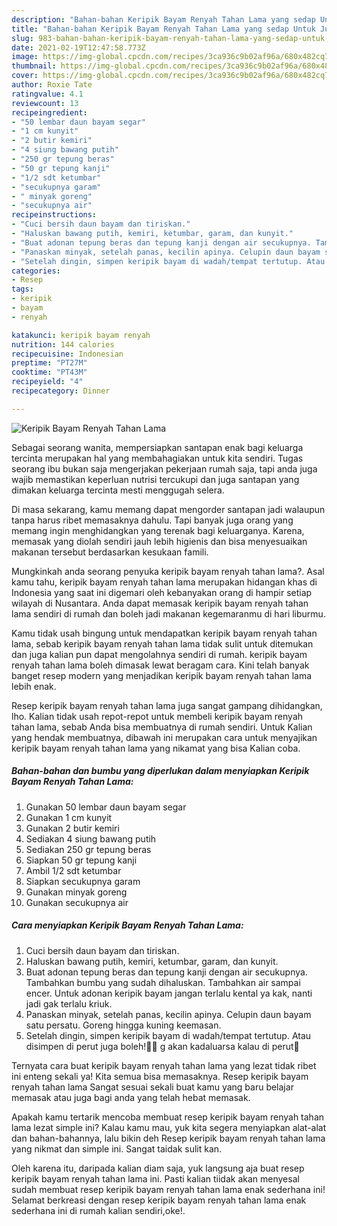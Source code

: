 ```yaml
---
description: "Bahan-bahan Keripik Bayam Renyah Tahan Lama yang sedap Untuk Jualan"
title: "Bahan-bahan Keripik Bayam Renyah Tahan Lama yang sedap Untuk Jualan"
slug: 983-bahan-bahan-keripik-bayam-renyah-tahan-lama-yang-sedap-untuk-jualan
date: 2021-02-19T12:47:58.773Z
image: https://img-global.cpcdn.com/recipes/3ca936c9b02af96a/680x482cq70/keripik-bayam-renyah-tahan-lama-foto-resep-utama.jpg
thumbnail: https://img-global.cpcdn.com/recipes/3ca936c9b02af96a/680x482cq70/keripik-bayam-renyah-tahan-lama-foto-resep-utama.jpg
cover: https://img-global.cpcdn.com/recipes/3ca936c9b02af96a/680x482cq70/keripik-bayam-renyah-tahan-lama-foto-resep-utama.jpg
author: Roxie Tate
ratingvalue: 4.1
reviewcount: 13
recipeingredient:
- "50 lembar daun bayam segar"
- "1 cm kunyit"
- "2 butir kemiri"
- "4 siung bawang putih"
- "250 gr tepung beras"
- "50 gr tepung kanji"
- "1/2 sdt ketumbar"
- "secukupnya garam"
- " minyak goreng"
- "secukupnya air"
recipeinstructions:
- "Cuci bersih daun bayam dan tiriskan."
- "Haluskan bawang putih, kemiri, ketumbar, garam, dan kunyit."
- "Buat adonan tepung beras dan tepung kanji dengan air secukupnya. Tambahkan bumbu yang sudah dihaluskan. Tambahkan air sampai encer. Untuk adonan keripik bayam jangan terlalu kental ya kak, nanti jadi gak terlalu kriuk."
- "Panaskan minyak, setelah panas, kecilin apinya. Celupin daun bayam satu persatu. Goreng hingga kuning keemasan."
- "Setelah dingin, simpen keripik bayam di wadah/tempat tertutup. Atau disimpen di perut juga boleh!🤣😋 g akan kadaluarsa kalau di perut🤣"
categories:
- Resep
tags:
- keripik
- bayam
- renyah

katakunci: keripik bayam renyah 
nutrition: 144 calories
recipecuisine: Indonesian
preptime: "PT27M"
cooktime: "PT43M"
recipeyield: "4"
recipecategory: Dinner

---
```



![Keripik Bayam Renyah Tahan Lama](https://img-global.cpcdn.com/recipes/3ca936c9b02af96a/680x482cq70/keripik-bayam-renyah-tahan-lama-foto-resep-utama.jpg)

Sebagai seorang wanita, mempersiapkan santapan enak bagi keluarga tercinta merupakan hal yang membahagiakan untuk kita sendiri. Tugas seorang ibu bukan saja mengerjakan pekerjaan rumah saja, tapi anda juga wajib memastikan keperluan nutrisi tercukupi dan juga santapan yang dimakan keluarga tercinta mesti menggugah selera.

Di masa  sekarang, kamu memang dapat mengorder santapan jadi walaupun tanpa harus ribet memasaknya dahulu. Tapi banyak juga orang yang memang ingin menghidangkan yang terenak bagi keluarganya. Karena, memasak yang diolah sendiri jauh lebih higienis dan bisa menyesuaikan makanan tersebut berdasarkan kesukaan famili. 



Mungkinkah anda seorang penyuka keripik bayam renyah tahan lama?. Asal kamu tahu, keripik bayam renyah tahan lama merupakan hidangan khas di Indonesia yang saat ini digemari oleh kebanyakan orang di hampir setiap wilayah di Nusantara. Anda dapat memasak keripik bayam renyah tahan lama sendiri di rumah dan boleh jadi makanan kegemaranmu di hari liburmu.

Kamu tidak usah bingung untuk mendapatkan keripik bayam renyah tahan lama, sebab keripik bayam renyah tahan lama tidak sulit untuk ditemukan dan juga kalian pun dapat mengolahnya sendiri di rumah. keripik bayam renyah tahan lama boleh dimasak lewat beragam cara. Kini telah banyak banget resep modern yang menjadikan keripik bayam renyah tahan lama lebih enak.

Resep keripik bayam renyah tahan lama juga sangat gampang dihidangkan, lho. Kalian tidak usah repot-repot untuk membeli keripik bayam renyah tahan lama, sebab Anda bisa membuatnya di rumah sendiri. Untuk Kalian yang hendak membuatnya, dibawah ini merupakan cara untuk menyajikan keripik bayam renyah tahan lama yang nikamat yang bisa Kalian coba.

<!--inarticleads1-->

##### Bahan-bahan dan bumbu yang diperlukan dalam menyiapkan Keripik Bayam Renyah Tahan Lama:

1. Gunakan 50 lembar daun bayam segar
1. Gunakan 1 cm kunyit
1. Gunakan 2 butir kemiri
1. Sediakan 4 siung bawang putih
1. Sediakan 250 gr tepung beras
1. Siapkan 50 gr tepung kanji
1. Ambil 1/2 sdt ketumbar
1. Siapkan secukupnya garam
1. Gunakan  minyak goreng
1. Gunakan secukupnya air




<!--inarticleads2-->

##### Cara menyiapkan Keripik Bayam Renyah Tahan Lama:

1. Cuci bersih daun bayam dan tiriskan.
1. Haluskan bawang putih, kemiri, ketumbar, garam, dan kunyit.
1. Buat adonan tepung beras dan tepung kanji dengan air secukupnya. Tambahkan bumbu yang sudah dihaluskan. Tambahkan air sampai encer. Untuk adonan keripik bayam jangan terlalu kental ya kak, nanti jadi gak terlalu kriuk.
1. Panaskan minyak, setelah panas, kecilin apinya. Celupin daun bayam satu persatu. Goreng hingga kuning keemasan.
1. Setelah dingin, simpen keripik bayam di wadah/tempat tertutup. Atau disimpen di perut juga boleh!🤣😋 g akan kadaluarsa kalau di perut🤣




Ternyata cara buat keripik bayam renyah tahan lama yang lezat tidak ribet ini enteng sekali ya! Kita semua bisa memasaknya. Resep keripik bayam renyah tahan lama Sangat sesuai sekali buat kamu yang baru belajar memasak atau juga bagi anda yang telah hebat memasak.

Apakah kamu tertarik mencoba membuat resep keripik bayam renyah tahan lama lezat simple ini? Kalau kamu mau, yuk kita segera menyiapkan alat-alat dan bahan-bahannya, lalu bikin deh Resep keripik bayam renyah tahan lama yang nikmat dan simple ini. Sangat taidak sulit kan. 

Oleh karena itu, daripada kalian diam saja, yuk langsung aja buat resep keripik bayam renyah tahan lama ini. Pasti kalian tiidak akan menyesal sudah membuat resep keripik bayam renyah tahan lama enak sederhana ini! Selamat berkreasi dengan resep keripik bayam renyah tahan lama enak sederhana ini di rumah kalian sendiri,oke!.

